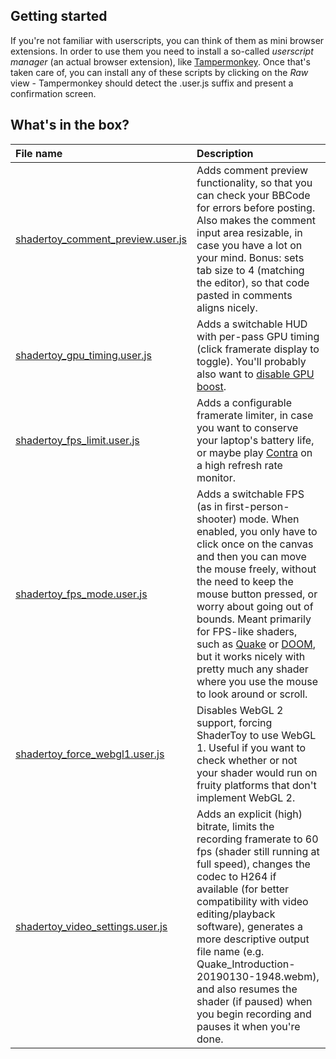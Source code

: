 ## Getting started
If you're not familiar with userscripts, you can think of them as mini browser extensions. In order to use them you need to install a so-called *userscript manager* (an actual browser extension), like [Tampermonkey](https://tampermonkey.net/). Once that's taken care of, you can install any of these scripts by clicking on the *Raw* view - Tampermonkey should detect the .user.js suffix and present a confirmation screen.

## What's in the box?

| File name | Description |
|:---|:---|
|[shadertoy_comment_preview.user.js](./shadertoy_comment_preview.user.js)|Adds comment preview functionality, so that you can check your BBCode for errors before posting. Also makes the comment input area resizable, in case you have a lot on your mind. Bonus: sets tab size to 4 (matching the editor), so that code pasted in comments aligns nicely.|
|[shadertoy_gpu_timing.user.js](./shadertoy_gpu_timing.user.js)|Adds a switchable HUD with per-pass GPU timing (click framerate display to toggle). You'll probably also want to [disable GPU boost](https://developer.nvidia.com/setstablepowerstateexe-%20disabling%20-gpu-boost-windows-10-getting-more-deterministic-timestamp-queries).|
|[shadertoy_fps_limit.user.js](./shadertoy_fps_limit.user.js)|Adds a configurable framerate limiter, in case you want to conserve your laptop's battery life, or maybe play [Contra](https://www.shadertoy.com/view/XltGDr) on a high refresh rate monitor.|
|[shadertoy_fps_mode.user.js](./shadertoy_fps_mode.user.js)|Adds a switchable FPS (as in first-person-shooter) mode. When enabled, you only have to click once on the canvas and then you can move the mouse freely, without the need to keep the mouse button pressed, or worry about going out of bounds. Meant primarily for FPS-like shaders, such as [Quake](https://www.shadertoy.com/view/lsKfWd) or [DOOM](https://www.shadertoy.com/view/lldGDr), but it works nicely with pretty much any shader where you use the mouse to look around or scroll.|
|[shadertoy_force_webgl1.user.js](./shadertoy_force_webgl1.user.js)|Disables WebGL 2 support, forcing ShaderToy to use WebGL 1. Useful if you want to check whether or not your shader would run on fruity platforms that don't implement WebGL 2.|
|[shadertoy_video_settings.user.js](./shadertoy_video_settings.user.js)|Adds an explicit (high) bitrate, limits the recording framerate to 60 fps (shader still running at full speed), changes the codec to H264 if available (for better compatibility with video editing/playback software), generates a more descriptive output file name (e.g. Quake_Introduction-20190130-1948.webm), and also resumes the shader (if paused) when you begin recording and pauses it when you're done.|
